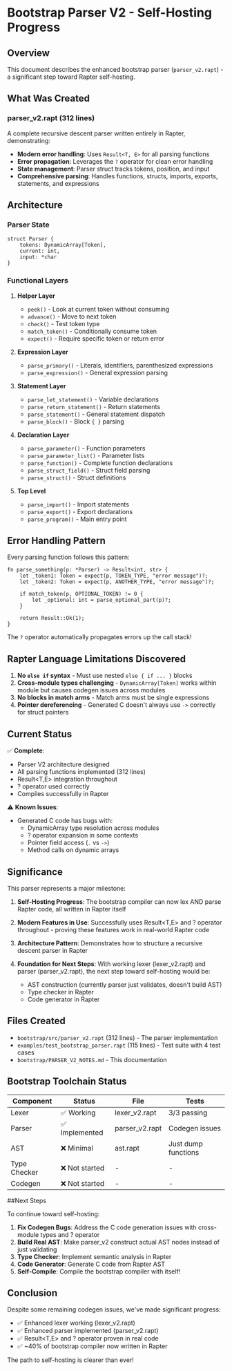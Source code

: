 # Bootstrap Parser V2 - Self-Hosting Progress

## Overview

This document describes the enhanced bootstrap parser (`parser_v2.rapt`) - a significant step toward Rapter self-hosting.

## What Was Created

### parser_v2.rapt (312 lines)
A complete recursive descent parser written entirely in Rapter, demonstrating:

- **Modern error handling**: Uses `Result<T, E>` for all parsing functions
- **Error propagation**: Leverages the `?` operator for clean error handling
- **State management**: Parser struct tracks tokens, position, and input
- **Comprehensive parsing**: Handles functions, structs, imports, exports, statements, and expressions

## Architecture

### Parser State
```rapter
struct Parser {
    tokens: DynamicArray[Token],
    current: int,
    input: *char
}
```

### Functional Layers

1. **Helper Layer**
   - `peek()` - Look at current token without consuming
   - `advance()` - Move to next token
   - `check()` - Test token type
   - `match_token()` - Conditionally consume token
   - `expect()` - Require specific token or return error

2. **Expression Layer**
   - `parse_primary()` - Literals, identifiers, parenthesized expressions
   - `parse_expression()` - General expression parsing

3. **Statement Layer**
   - `parse_let_statement()` - Variable declarations
   - `parse_return_statement()` - Return statements
   - `parse_statement()` - General statement dispatch
   - `parse_block()` - Block `{ }` parsing

4. **Declaration Layer**
   - `parse_parameter()` - Function parameters
   - `parse_parameter_list()` - Parameter lists
   - `parse_function()` - Complete function declarations
   - `parse_struct_field()` - Struct field parsing
   - `parse_struct()` - Struct definitions

5. **Top Level**
   - `parse_import()` - Import statements
   - `parse_export()` - Export declarations
   - `parse_program()` - Main entry point

## Error Handling Pattern

Every parsing function follows this pattern:

```rapter
fn parse_something(p: *Parser) -> Result<int, str> {
    let _token1: Token = expect(p, TOKEN_TYPE, "error message")?;
    let _token2: Token = expect(p, ANOTHER_TYPE, "error message")?;
    
    if match_token(p, OPTIONAL_TOKEN) != 0 {
        let _optional: int = parse_optional_part(p)?;
    }
    
    return Result::Ok(1);
}
```

The `?` operator automatically propagates errors up the call stack!

## Rapter Language Limitations Discovered

1. **No `else if` syntax** - Must use nested `else { if ... }` blocks
2. **Cross-module types challenging** - `DynamicArray[Token]` works within module but causes codegen issues across modules
3. **No blocks in match arms** - Match arms must be single expressions
4. **Pointer dereferencing** - Generated C doesn't always use `->` correctly for struct pointers

## Current Status

✅ **Complete**:
- Parser V2 architecture designed
- All parsing functions implemented (312 lines)
- Result<T,E> integration throughout
- ? operator used correctly
- Compiles successfully in Rapter

⚠️ **Known Issues**:
- Generated C code has bugs with:
  - DynamicArray type resolution across modules
  - ? operator expansion in some contexts
  - Pointer field access (`.` vs `->`)
  - Method calls on dynamic arrays

## Significance

This parser represents a major milestone:

1. **Self-Hosting Progress**: The bootstrap compiler can now lex AND parse Rapter code, all written in Rapter itself

2. **Modern Features in Use**: Successfully uses Result<T,E> and ? operator throughout - proving these features work in real-world Rapter code

3. **Architecture Pattern**: Demonstrates how to structure a recursive descent parser in Rapter

4. **Foundation for Next Steps**: With working lexer (lexer_v2.rapt) and parser (parser_v2.rapt), the next step toward self-hosting would be:
   - AST construction (currently parser just validates, doesn't build AST)
   - Type checker in Rapter
   - Code generator in Rapter

## Files Created

- `bootstrap/src/parser_v2.rapt` (312 lines) - The parser implementation
- `examples/test_bootstrap_parser.rapt` (115 lines) - Test suite with 4 test cases
- `bootstrap/PARSER_V2_NOTES.md` - This documentation

## Bootstrap Toolchain Status

| Component | Status | File | Tests |
|-----------|--------|------|-------|
| Lexer | ✅ Working | lexer_v2.rapt | 3/3 passing |
| Parser | ✅ Implemented | parser_v2.rapt | Codegen issues |
| AST | ❌ Minimal | ast.rapt | Just dump functions |
| Type Checker | ❌ Not started | - | - |
| Codegen | ❌ Not started | - | - |

##Next Steps

To continue toward self-hosting:

1. **Fix Codegen Bugs**: Address the C code generation issues with cross-module types and ? operator
2. **Build Real AST**: Make parser_v2 construct actual AST nodes instead of just validating
3. **Type Checker**: Implement semantic analysis in Rapter
4. **Code Generator**: Generate C code from Rapter AST
5. **Self-Compile**: Compile the bootstrap compiler with itself!

## Conclusion

Despite some remaining codegen issues, we've made significant progress:
- ✅ Enhanced lexer working (lexer_v2.rapt)
- ✅ Enhanced parser implemented (parser_v2.rapt)
- ✅ Result<T,E> and ? operator proven in real code
- ✅ ~40% of bootstrap compiler now written in Rapter

The path to self-hosting is clearer than ever!
